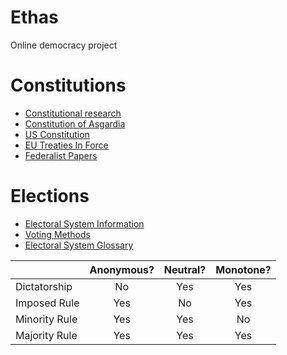 # Ethas
Online democracy project

# Constitutions
- [Constitutional research](https://www.constituteproject.org)
- [Constitution of Asgardia](https://asgardia.space/en/page/constitution)
- [US Constitution](https://constitutionus.com/)
- [EU Treaties In Force](https://eur-lex.europa.eu/collection/eu-law/treaties/treaties-force.html)
- [Federalist Papers](https://www.congress.gov/resources/display/content/The+Federalist+Papers)

# Elections
- [Electoral System Information](http://aceproject.org/)
- [Voting Methods](https://plato.stanford.edu/entries/voting-methods/)
- [Electoral System Glossary](https://www.electionscience.org/learn/electoral-system-glossary/)

|               | Anonymous? | Neutral? | Monotone? |
|:---           | :---:      | :---:    | :---:     |
| Dictatorship  | No         | Yes      | Yes       |
| Imposed Rule  | Yes        | No       | Yes       |
| Minority Rule | Yes        | Yes      | No        |
| Majority Rule |   Yes      | Yes      | Yes       |
